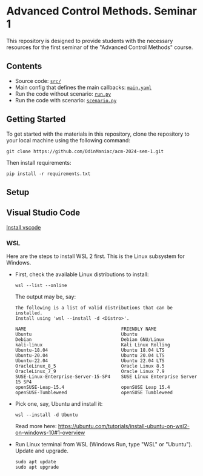 # Advanced Control Methods. Seminar 1

This repository is designed to provide students with the necessary resources for the first seminar of the "Advanced Control Methods" course.


## Contents

- Source code: [`src/`](./src/)
- Main config that defines the main callbacks: [`main.yaml`](./main.yaml)
- Run the code without scenario: [`run.py`](run.py)
- Run the code with scenario: [`scenario.py`](scenario.py)


## Getting Started

To get started with the materials in this repository, clone the repository to your local machine using the following command:

```
git clone https://github.com/OdinManiac/acm-2024-sem-1.git
```

Then install requirements:

```
pip install -r requirements.txt
```


## Setup

## Visual Studio Code

[Install vscode](https://code.visualstudio.com/download)

### WSL 

Here are the steps to install WSL 2 first. This is the Linux subsystem for Windows.

- First, check the available Linux distributions to install:

    ```shell	
    wsl --list --online
    ```
    The output may be, say:

    ```
    The following is a list of valid distributions that can be installed.
    Install using 'wsl --install -d <Distro>'.

    NAME                                   FRIENDLY NAME
    Ubuntu                                 Ubuntu
    Debian                                 Debian GNU/Linux
    kali-linux                             Kali Linux Rolling
    Ubuntu-18.04                           Ubuntu 18.04 LTS
    Ubuntu-20.04                           Ubuntu 20.04 LTS
    Ubuntu-22.04                           Ubuntu 22.04 LTS
    OracleLinux_8_5                        Oracle Linux 8.5
    OracleLinux_7_9                        Oracle Linux 7.9
    SUSE-Linux-Enterprise-Server-15-SP4    SUSE Linux Enterprise Server 15 SP4
    openSUSE-Leap-15.4                     openSUSE Leap 15.4
    openSUSE-Tumbleweed                    openSUSE Tumbleweed
    ```

- Pick one, say, Ubuntu and install it:
    ```shell
    wsl --install -d Ubuntu
    ```
    Read more here: https://ubuntu.com/tutorials/install-ubuntu-on-wsl2-on-windows-10#1-overview

- Run Linux terminal from WSL (Windows Run, type "WSL" or "Ubuntu"). Update and upgrade.
    ```shell
	sudo apt update
	sudo apt upgrade
    ```